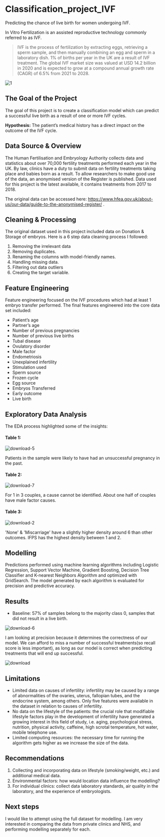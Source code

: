 # Classification_project_IVF

Predicting the chance of live birth for women undergoing IVF.

In Vitro Fertilization is an assisted reproductive technology commonly referred to as IVF. 

 > IVF is the process of fertilization by extracting eggs, retrieving a sperm sample, and then manually combining an egg and sperm in a laboratory dish. 
1% of births per year in the UK are a result of IVF treatment. The global IVF market size was valued at USD 14.2 billion in 2020 and is expected to grow at a compound annual growth rate (CAGR) of 6.5% from 2021 to 2028. 

![1](https://user-images.githubusercontent.com/100076753/156035343-5b80a8e3-e3c0-4be5-b8b1-75ede8cb6c14.jpg)


## The Goal of the Project
The goal of this project is to create a classification model which can predict a successful live birth as a result of one or more IVF cycles. 

__Hypothesis:__ The patient’s medical history has a direct impact on the outcome of the IVF cycle.

## Data Source & Overview
The Human Fertilisation and Embryology Authority collects data and statistics about over 70,000 fertility treatments performed each year in the UK. 
By law, clinics have a duty to submit data on fertility treatments taking place and babies born as a result. To allow researchers to make good use of the data, an anonymised version of the Register is published.
Data used for this project is the latest available, it contains treatments from 2017 to 2018.

The original data can be accessed here: https://www.hfea.gov.uk/about-us/our-data/guide-to-the-anonymised-register/ .

## Cleaning & Processing
The original dataset used in this project included data on Donation & Storage of embryos. Here is a 6 step data cleaning process I followed:
1. Removing the irrelevant data
2. Removing duplicates. 
3. Renaming the columns with model-friendly names.
4. Handling missing data.
5. Filtering out data outliers
6. Creating the target variable.

## Feature Engineering

Feature engineering focused  on the IVF procedures which had at least 1 embryo transfer performed. The final features engineered into the core data set included:

- Patient’s age
- Partner’s age
- Number of previous pregnancies
- Number of previous live births
- Tubal disease
- Ovulatory disorder
- Male factor
- Endometriosis
- Unexplained infertility
- Stimulation used
- Sperm source
- Frozen cycle
- Egg source
- Embryos Transferred 
- Early outcome
- Live birth

## Exploratory Data Analysis

The EDA process highlighted some of the insights:

#### Table 1:

![download-5](https://user-images.githubusercontent.com/100076753/156035800-da8abb94-6c94-4d22-bb4b-9a32ad689f52.png)

Patients in the sample were likely to have had an unsuccessful pregnancy in the past.

#### Table 2:

![download-7](https://user-images.githubusercontent.com/100076753/156035906-9f0b2bff-d0f9-4a25-a6d2-3094562fb87a.png)

For 1 in 3 couples, a cause cannot be identified.
About one half of couples have male factor causes.

#### Table 3:


![download-2](https://user-images.githubusercontent.com/100076753/156035968-ffb03962-033c-4b23-9e9d-0a9fa59e0d61.png)

'None' & 'Miscarriage' have a slightly higher density around 6 than other outcomes. IFPS has the highest density between 1 and 2.


## Modelling
Predictions performed using machine learning algorithms including Logistic Regression, Support Vector Machine, Gradient Boosting, Decision Tree Classifier and K-nearest Neighbors Algorithm and optimized with GridSearch. The model generated by each algorithm is evaluated for precision and predictive accuracy.

## Results 

- Baseline: 57% of samples belong to the majority class 0, samples that did not result in a live birth.
 

![download-6](https://user-images.githubusercontent.com/100076753/156035634-95980043-ab3f-465c-8860-26111607bf9c.png)

I am looking at precision because it determines the correctness of our model. We can afford to miss a number of successful treatments(so recall score is less important), as long as our model is correct when predicting treatments that will end up successful.

![download](https://user-images.githubusercontent.com/100076753/156035703-3282dc46-4db8-421b-bc20-3e9e51f5568f.png)


## Limitations
- Limited data on causes of infertility: infertility may be caused by a range of abnormalities of the ovaries, uterus, fallopian tubes, and the endocrine system, among others. Only five features were available in the dataset in relation to causes of infertility.
- No data on the lifestyle of the patients: the crucial role that modifiable lifestyle factors play in the development of infertility have generated a growing interest in this field of study, i.e. aging, psychological stress, nutrition, physical activity, caffeine, high scrotal temperature, hot water, mobile telephone use.
- Limited computing resources: the necessary time for running the algorithm gets higher as we increase the size of the data. 

## Recommendations

1. Collecting and incorporating data on lifestyle (smoking/weight, etc.) and additional medical data.
2. Environmental factors: how would location data influence the modelling?
3. For individual clinics: collect data laboratory standards, air quality in the laboratory, and the experience of embryologists.

## Next steps
I would like to attempt using the full dataset for modelling.
I am very interested in comparing the data from private clinics and NHS, and performing modelling separately for each. 


